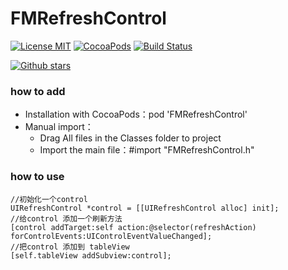 # FMRefreshControl
[![License MIT](https://img.shields.io/badge/license-MIT-green.svg?style=flat)](https://raw.githubusercontent.com/ibireme/YYKit/master/LICENSE) [![CocoaPods](http://img.shields.io/cocoapods/p/YYKit.svg?style=flat)](http://cocoapods.org/?q=YYKit) [![Build Status](https://travis-ci.org/ibireme/YYKit.svg?branch=master)](https://travis-ci.org/ibireme/YYKit)

[![Github stars](https://img.shields.io/github/stars/badges/shields.svg?style=social&label=Star)](https://github.com/suifengqjn)
### how to add
 	
-	Installation with CocoaPods：pod 'FMRefreshControl'
- Manual import：
	- Drag All files in the Classes folder to project
	- Import the main file：#import "FMRefreshControl.h"

### how to use 

```
//初始化一个control
UIRefreshControl *control = [[UIRefreshControl alloc] init];
//给control 添加一个刷新方法
[control addTarget:self action:@selector(refreshAction) forControlEvents:UIControlEventValueChanged];
//把control 添加到 tableView
[self.tableView addSubview:control];
```


